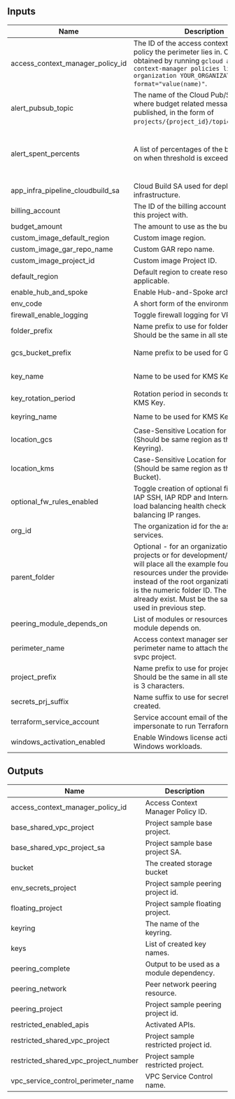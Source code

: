<!-- BEGINNING OF PRE-COMMIT-TERRAFORM DOCS HOOK -->
## Inputs

| Name | Description | Type | Default | Required |
|------|-------------|------|---------|:--------:|
| access\_context\_manager\_policy\_id | The ID of the access context manager policy the perimeter lies in. Can be obtained by running `gcloud access-context-manager policies list --organization YOUR_ORGANIZATION_ID --format="value(name)"`. | `string` | n/a | yes |
| alert\_pubsub\_topic | The name of the Cloud Pub/Sub topic where budget related messages will be published, in the form of `projects/{project_id}/topics/{topic_id}`. | `string` | `null` | no |
| alert\_spent\_percents | A list of percentages of the budget to alert on when threshold is exceeded. | `list(number)` | <pre>[<br>  0.5,<br>  0.75,<br>  0.9,<br>  0.95<br>]</pre> | no |
| app\_infra\_pipeline\_cloudbuild\_sa | Cloud Build SA used for deploying infrastructure. | `string` | n/a | yes |
| billing\_account | The ID of the billing account to associated this project with. | `string` | n/a | yes |
| budget\_amount | The amount to use as the budget. | `number` | `1000` | no |
| custom\_image\_default\_region | Custom image region. | `string` | `""` | no |
| custom\_image\_gar\_repo\_name | Custom GAR repo name. | `string` | `""` | no |
| custom\_image\_project\_id | Custom image Project ID. | `string` | `""` | no |
| default\_region | Default region to create resources where applicable. | `string` | `"us-central1"` | no |
| enable\_hub\_and\_spoke | Enable Hub-and-Spoke architecture. | `bool` | `false` | no |
| env\_code | A short form of the environment field. | `string` | `"p"` | no |
| firewall\_enable\_logging | Toggle firewall logging for VPC Firewalls. | `bool` | `true` | no |
| folder\_prefix | Name prefix to use for folders created. Should be the same in all steps. | `string` | `"fldr"` | no |
| gcs\_bucket\_prefix | Name prefix to be used for GCS Bucket. | `string` | `"cmek-encrypted-bucket"` | no |
| key\_name | Name to be used for KMS Key. | `string` | `"crypto-key-example"` | no |
| key\_rotation\_period | Rotation period in seconds to be used for KMS Key. | `string` | `"7776000s"` | no |
| keyring\_name | Name to be used for KMS Keyring. | `string` | `"sample-keyring"` | no |
| location\_gcs | Case-Sensitive Location for GCS Bucket (Should be same region as the KMS Keyring). | `string` | `"US"` | no |
| location\_kms | Case-Sensitive Location for KMS Keyring (Should be same region as the GCS Bucket). | `string` | `"us"` | no |
| optional\_fw\_rules\_enabled | Toggle creation of optional firewall rules: IAP SSH, IAP RDP and Internal & Global load balancing health check and load balancing IP ranges. | `bool` | `false` | no |
| org\_id | The organization id for the associated services. | `string` | n/a | yes |
| parent\_folder | Optional - for an organization with existing projects or for development/validation. It will place all the example foundation resources under the provided folder instead of the root organization. The value is the numeric folder ID. The folder must already exist. Must be the same value used in previous step. | `string` | `""` | no |
| peering\_module\_depends\_on | List of modules or resources peering module depends on. | `list` | `[]` | no |
| perimeter\_name | Access context manager service perimeter name to attach the restricted svpc project. | `string` | n/a | yes |
| project\_prefix | Name prefix to use for projects created. Should be the same in all steps. Max size is 3 characters. | `string` | `"prj"` | no |
| secrets\_prj\_suffix | Name suffix to use for secrets project created. | `string` | `"env-secrets"` | no |
| terraform\_service\_account | Service account email of the account to impersonate to run Terraform. | `string` | n/a | yes |
| windows\_activation\_enabled | Enable Windows license activation for Windows workloads. | `bool` | `false` | no |

## Outputs

| Name | Description |
|------|-------------|
| access\_context\_manager\_policy\_id | Access Context Manager Policy ID. |
| base\_shared\_vpc\_project | Project sample base project. |
| base\_shared\_vpc\_project\_sa | Project sample base project SA. |
| bucket | The created storage bucket |
| env\_secrets\_project | Project sample peering project id. |
| floating\_project | Project sample floating project. |
| keyring | The name of the keyring. |
| keys | List of created key names. |
| peering\_complete | Output to be used as a module dependency. |
| peering\_network | Peer network peering resource. |
| peering\_project | Project sample peering project id. |
| restricted\_enabled\_apis | Activated APIs. |
| restricted\_shared\_vpc\_project | Project sample restricted project id. |
| restricted\_shared\_vpc\_project\_number | Project sample restricted project. |
| vpc\_service\_control\_perimeter\_name | VPC Service Control name. |

<!-- END OF PRE-COMMIT-TERRAFORM DOCS HOOK -->
